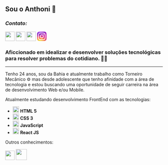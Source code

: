 <h2>Sou o Anthoni 👋 </h2>

<h3><i>Contato:</i></h3>

<a href="https://www.linkedin.com/in/anthoni-santana-657b7316a/" target="_blank"><img src="https://cdn.jsdelivr.net/gh/devicons/devicon/icons/linkedin/linkedin-original.svg" width="30" height="30" target="_blank"></a>
<a href="mailto:anthoniedu17@gmail.com" target="_blank"><img src="https://cdn.icon-icons.com/icons2/272/PNG/512/Gmail_29991.png" width="30" height="30"></a>
<a href="mailto:anthoniedu@hotmail.com" target="_blank"><img src="https://cdn.icon-icons.com/icons2/2397/PNG/512/microsoft_office_outlook_logo_icon_145721.png" width="30" height="30"></a>
<a href="https://www.instagram.com/anthoni.apenas" target="_blank"><img src="https://raw.githubusercontent.com/wle8300/instagram-logo/874dffb6fe7e064ae524959b47dae15d6ffcf224/logo.svg" width="30" height="30"/></a>

<h3>Aficcionado em idealizar e desenvolver soluções tecnológicas para resolver problemas do cotidiano. 👨‍💻</h3>
<hr>
<p>Tenho 24 anos, sou da Bahia e atualmente trabalho como Torneiro Mecânico ⚙️ mas desde adolescente que tenho afinidade com a área de tecnologia e estou buscando uma oportunidade de seguir carreira na área de desenvolvimento Web e/ou Mobile. 
<p>Atualmente estudando desenvolvimento FrontEnd com as tecnologias:</p>

<ul>
  <li><img src="https://cdn.jsdelivr.net/gh/devicons/devicon/icons/html5/html5-original.svg" width="20" height="20"/> <strong>HTML 5</strong></li>
  <li><img src="https://cdn.jsdelivr.net/gh/devicons/devicon/icons/css3/css3-original.svg" width="20" height="20"/> <strong>CSS 3</strong></li>
  <li><img src="https://cdn.jsdelivr.net/gh/devicons/devicon/icons/javascript/javascript-original.svg" width="20" height="20"/> <strong>JavaScript</strong></li>
  <li><img src="https://cdn.jsdelivr.net/gh/devicons/devicon/icons/react/react-original.svg" width="20" height="20"/> <strong>React JS</strong>
</ul>

<p> Outros conhecimentos: </p>
<div>
<img src="https://cdn.jsdelivr.net/gh/devicons/devicon/icons/nodejs/nodejs-original.svg" width="30" height="30"/>
<img src="https://cdn.jsdelivr.net/gh/devicons/devicon/icons/mysql/mysql-original-wordmark.svg" width="35" height="35"/>
</div>
